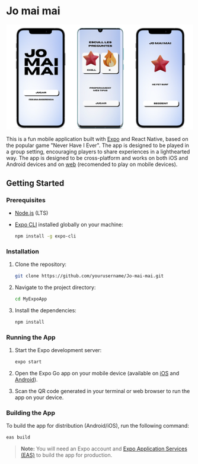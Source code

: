 # Jo mai mai

![App Screenshot](https://github.com/Ericriera/MyPortfolio/blob/main/img/jomaimai.png)

This is a fun mobile application built with [Expo](https://expo.dev/) and React Native, based on the popular game "Never Have I Ever". The app is designed to be played in a group setting, encouraging players to share experiences in a lighthearted way. The app is designed to be cross-platform and works on both iOS and Android devices and on [web](https://jomaimai.netlify.app/) (recomended to play on mobile devices). 

## Getting Started

### Prerequisites

- [Node.js](https://nodejs.org/) (LTS)
- [Expo CLI](https://docs.expo.dev/get-started/installation/) installed globally on your machine:

    ```bash
    npm install -g expo-cli
    ```

### Installation

1. Clone the repository:

    ```bash
    git clone https://github.com/yourusername/Jo-mai-mai.git
    ```

2. Navigate to the project directory:

    ```bash
    cd MyExpoApp
    ```

3. Install the dependencies:

    ```bash
    npm install
    ```

### Running the App

1. Start the Expo development server:

    ```bash
    expo start
    ```

2. Open the Expo Go app on your mobile device (available on [iOS](https://apps.apple.com/app/apple-store/id982107779) and [Android](https://play.google.com/store/apps/details?id=host.exp.exponent)).

3. Scan the QR code generated in your terminal or web browser to run the app on your device.

### Building the App

To build the app for distribution (Android/iOS), run the following command:

```bash
eas build
```

> **Note:** You will need an Expo account and [Expo Application Services (EAS)](https://docs.expo.dev/eas/) to build the app for production.


